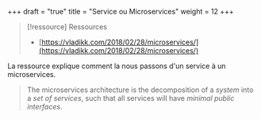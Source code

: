 +++
draft = "true"
title = "Service ou Microservices"
weight = 12
+++

> [!ressource] Ressources
> - [https://vladikk.com/2018/02/28/microservices/](https://vladikk.com/2018/02/28/microservices/)

La ressource explique comment la nous passons d'un service à un microservices.

> The microservices architecture is the decomposition of a _system_ into a _set of services_, such that all services will have _minimal public interfaces_.
